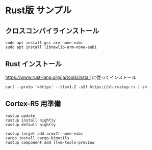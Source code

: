 
# Rust版 サンプル

## クロスコンパイラインストール

```
sudo apt install gcc-arm-none-eabi
sudo apt install libnewlib-arm-none-eabi
```

## Rust インストール

https://www.rust-lang.org/ja/tools/install
に従ってインストール

```
curl --proto '=https' --tlsv1.2 -sSf https://sh.rustup.rs | sh
```


## Cortex-R5 用準備

```
rustup update
rustup install nightly
rustup default nightly

rustup target add armv7r-none-eabi
cargo install cargo-binutils
rustup component add llvm-tools-preview
```


